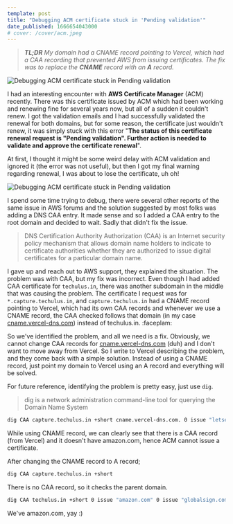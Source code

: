 ```yaml
---
template: post
title: "Debugging ACM certificate stuck in 'Pending validation'"
date_published: 1666654043000
# cover: /cover/acm.jpeg
---
```


>***TL;DR*** *My domain had a CNAME record pointing to Vercel, which had a CAA recording that prevented AWS from issuing certificates. The fix was to replace the* ***CNAME*** *record with an* ***A*** *record.*

![Debugging ACM certificate stuck in Pending validation](/images/acm/domains.png)

I had an interesting encounter with **AWS Certificate Manager** (ACM) recently. There was this certificate issued by ACM which had been working and renewing fine for several years now, but all of a sudden it couldn't renew. I got the validation emails and I had successfully validated the renewal for both domains, but for some reason, the certificate just wouldn't renew, it was simply stuck with this error "**The status of this certificate renewal request is "Pending validation". Further action is needed to validate and approve the certificate renewal**".

At first, I thought it might be some weird delay with ACM validation and ignored it (the error was not useful), but then I got my final warning regarding renewal, I was about to lose the certificate, uh oh!

![Debugging ACM certificate stuck in Pending validation](/images/acm/thisisfine.png)

I spend some time trying to debug, there were several other reports of the same issue in AWS forums and the solution suggested by most folks was adding a DNS CAA entry. It made sense and so I added a CAA entry to the root domain and decided to wait. Sadly that didn't fix the issue.

> DNS Certification Authority Authorization (CAA) is an Internet security policy mechanism that allows domain name holders to indicate to certificate authorities whether they are authorized to issue digital certificates for a particular domain name.

I gave up and reach out to AWS support, they explained the situation. The problem was with CAA, but my fix was incorrect. Even though I had added CAA certificate for `techulus.in`, there was another subdomain in the middle that was causing the problem. The certificate I request was for `*.capture.techulus.in`, and `capture.techulus.in` had a CNAME record pointing to Vercel, which had its own CAA records and whenever we use a CNAME record, the CAA checked follows that domain (in my case [cname.vercel-dns.com](https://support.console.aws.amazon.com/support/cname.vercel-dns.com?ref=techulus.xyz)) instead of techulus.in. :faceplam:

So we've identified the problem, and all we need is a fix. Obviously, we cannot change CAA records for [cname.vercel-dns.com](https://support.console.aws.amazon.com/support/cname.vercel-dns.com?ref=techulus.xyz) (duh) and I don't want to move away from Vercel. So I write to Vercel describing the problem, and they come back with a simple solution. Instead of using a CNAME record, just point my domain to Vercel using an A record and everything will be solved.

For future reference, identifying the problem is pretty easy, just use `dig`.

> dig is a network administration command-line tool for querying the Domain Name System

```bash
dig CAA capture.techulus.in +short cname.vercel-dns.com. 0 issue "letsencrypt.org" 0 issue "globalsign.com"
```

While using CNAME record, we can clearly see that there is a CAA record (from Vercel) and it doesn't have amazon.com, hence ACM cannot issue a certificate.

After changing the CNAME record to A record;

```bash
dig CAA capture.techulus.in +short
```

There is no CAA record, so it checks the parent domain.

```bash
dig CAA techulus.in +short 0 issue "amazon.com" 0 issue "globalsign.com" 0 issue "letsencrypt.org"
```

We've amazon.com, yay :)
